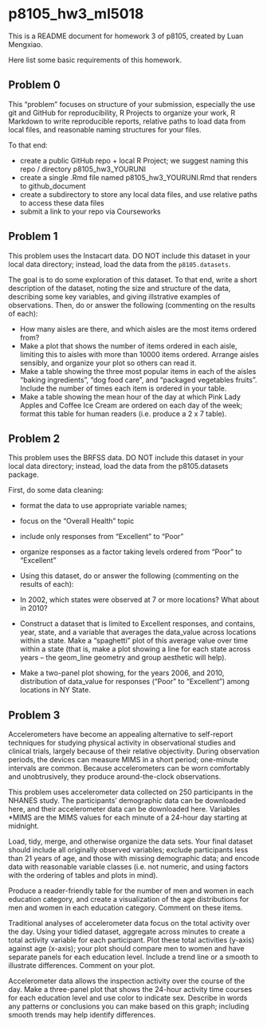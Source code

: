 # p8105_hw3_ml5018

This is a README document for homework 3 of p8105, created by Luan Mengxiao.

Here list some basic requirements of this homework.

## Problem 0

This “problem” focuses on structure of your submission, especially the use git and GitHub for reproducibility, R Projects to organize your work, R Markdown to write reproducible reports, relative paths to load data from local files, and reasonable naming structures for your files.

To that end:

* create a public GitHub repo + local R Project; we suggest naming this repo / directory p8105_hw3_YOURUNI
* create a single .Rmd file named p8105_hw3_YOURUNI.Rmd that renders to github_document
* create a subdirectory to store any local data files, and use relative paths to access these data files
* submit a link to your repo via Courseworks

## Problem 1

This problem uses the Instacart data. DO NOT include this dataset in your local data directory; instead, load the data from the `p8105.datasets`.

The goal is to do some exploration of this dataset. To that end, write a short description of the dataset, noting the size and structure of the data, describing some key variables, and giving illstrative examples of observations. Then, do or answer the following (commenting on the results of each):

* How many aisles are there, and which aisles are the most items ordered from?
* Make a plot that shows the number of items ordered in each aisle, limiting this to aisles with more than 10000 items ordered. Arrange aisles sensibly, and organize your plot so others can read it.
* Make a table showing the three most popular items in each of the aisles “baking ingredients”, “dog food care”, and “packaged vegetables fruits”. Include the number of times each item is ordered in your table.
* Make a table showing the mean hour of the day at which Pink Lady Apples and Coffee Ice Cream are ordered on each day of the week; format this table for human readers (i.e. produce a 2 x 7 table).

## Problem 2

This problem uses the BRFSS data. DO NOT include this dataset in your local data directory; instead, load the data from the p8105.datasets package.

First, do some data cleaning:

* format the data to use appropriate variable names;
* focus on the “Overall Health” topic
* include only responses from “Excellent” to “Poor”
* organize responses as a factor taking levels ordered from “Poor” to “Excellent”
* Using this dataset, do or answer the following (commenting on the results of each):

* In 2002, which states were observed at 7 or more locations? What about in 2010?
* Construct a dataset that is limited to Excellent responses, and contains, year, state, and a variable that averages the data_value across locations within a state. Make a “spaghetti” plot of this average value over time within a state (that is, make a plot showing a line for each state across years – the geom_line geometry and group aesthetic will help).
* Make a two-panel plot showing, for the years 2006, and 2010, distribution of data_value for responses (“Poor” to “Excellent”) among locations in NY State.

## Problem 3

Accelerometers have become an appealing alternative to self-report techniques for studying physical activity in observational studies and clinical trials, largely because of their relative objectivity. During observation periods, the devices can measure MIMS in a short period; one-minute intervals are common. Because accelerometers can be worn comfortably and unobtrusively, they produce around-the-clock observations.

This problem uses accelerometer data collected on 250 participants in the NHANES study. The participants’ demographic data can be downloaded here, and their accelerometer data can be downloaded here. Variables *MIMS are the MIMS values for each minute of a 24-hour day starting at midnight.

Load, tidy, merge, and otherwise organize the data sets. Your final dataset should include all originally observed variables; exclude participants less than 21 years of age, and those with missing demographic data; and encode data with reasonable variable classes (i.e. not numeric, and using factors with the ordering of tables and plots in mind).

Produce a reader-friendly table for the number of men and women in each education category, and create a visualization of the age distributions for men and women in each education category. Comment on these items.

Traditional analyses of accelerometer data focus on the total activity over the day. Using your tidied dataset, aggregate across minutes to create a total activity variable for each participant. Plot these total activities (y-axis) against age (x-axis); your plot should compare men to women and have separate panels for each education level. Include a trend line or a smooth to illustrate differences. Comment on your plot.

Accelerometer data allows the inspection activity over the course of the day. Make a three-panel plot that shows the 24-hour activity time courses for each education level and use color to indicate sex. Describe in words any patterns or conclusions you can make based on this graph; including smooth trends may help identify differences.
